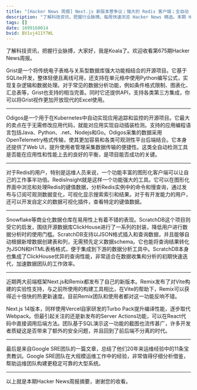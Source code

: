```yaml
---
title: "[Hacker News 周报] Next.js 新版本惹争议；强大的 Redis 客户端；全自动 K8s tracing"
description: "了解科技资讯，把握行业脉搏。每周快速浏览 Hacker News 精选。本期 Hacker Newsletter 地址：https://mailchi.mp/hackernewsletter/674-2563024"
tags: []
date: 1699160014
bvid: BV1vj411Y7WL
---
```

了解科技资讯，把握行业脉搏，大家好，我是Koala了。欢迎收看第675期Hacker News周报。

Grist是一个将传统电子表格与关系型数据库强大功能相结合的开源项目。它基于SQLite开发，整体轻便且离线可用，还支持在单元格中使用Python编写公式，实现复杂逻辑和数据处理。对于常见的数据分析功能，例如条件格式限制、图表化、汇总表等，Grist也支持的相当完善。同时它还提供API，支持各类第三方集成，你可以将Grist视作更加开放现代的Excel使用。

---

Odigos是一个用于在Kubernetes中自动实现应用追踪和监控的开源项目。它最大的卖点在于无需修改应用代码，就能对应用实现自动插装检测。支持的应用编程语言包括Java、Python、.net、Nodejs和Go。Odigos采集的数据采用OpenTelemetry格式传输，使其更加容易和各类可观测性平台后端结合。它本身还提供了Web UI，提升使用者管理采集数据传输的便捷性。这类全自动检测工具是否能在应用性和性能上去的良好的平衡，是项目能否成功的关键。

---

对于Redis的用户，特别是运维人员来说，一个功能丰富的图形化客户端可以让自己的工作事半功倍。RedisInsight就是这样一个功能强大的工具。它可以在图形化界面中浏览和处理Redis的键值数据，分析Redis实例中的命令和慢查询，通过发布与订阅可观测数据变化，可视化显示搜索索引和结果。对于有开发能力的用户，还可以开发自定义的数据可视化插件，查看特定的键值数据。

---

Snowflake等商业化数据仓库在易用性上有着不错的表现。ScratchDB这个项目则受它的启发，围绕开源数据库ClickHouse进行了一系列的封装，降低用户进行数据分析时的使用门槛。ScratchDB支持以JSON格式插入和查询数据，并且能够自动根据新增数据创建表和列，无需预先定义数据schema。它也能将查询结果转化为JSON和HTML表格格式，便于集成到下游的数据分析工具中。ScratchDB本身也集成了ClickHouse优异的查询性能，非常适合在数据收集和分析的初期快速迭代，加速数据团队的工作效率。

---

近期两大前端框架Next.js和Remix都发布了自己的新版本。Remix发布了对Vite构建的实验性支持，与之前所使用的构建工具相比，在Vite的帮助下，Remix可以获得近十倍快的热更新速度。目前Remix团队和使用者都对这一功能反响不错。

Next.js 14版本，同样使用Vercel自家研发的Turbo Pack提升编译性能，逐步取代Webpack。但最引起关注的还是新发布的Server Actions功能，可以在React代码中直接调用后端方法。团队基于SQL演示这一功能的截图也流传甚广，许多开发者质疑这是否带来了额外的安全问题，并且回到了前后端不分离的时代。

---

最后是来自Google SRE团队的一篇文章，总结了他们20年来运维经验中的11条宝贵教训。Google SRE团队在大规模运维工作中的经验，非常值得仔细分析借鉴，帮助运维团队构建更稳定可靠的大型系统。

---

以上就是本期Hacker News周报摘要，谢谢您的收看。

